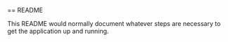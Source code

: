 == README

This README would normally document whatever steps are necessary to get the
application up and running.
